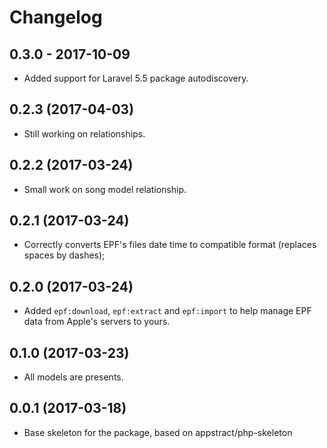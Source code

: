 # Changelog

## 0.3.0 - 2017-10-09
- Added support for Laravel 5.5 package autodiscovery.

## 0.2.3 (2017-04-03)
- Still working on relationships.

## 0.2.2 (2017-03-24)
- Small work on song model relationship.

## 0.2.1 (2017-03-24)
- Correctly converts EPF's files date time to compatible format (replaces spaces by dashes);

## 0.2.0 (2017-03-24)
- Added `epf:download`, `epf:extract` and `epf:import` to help manage EPF data from Apple's servers to yours.

## 0.1.0 (2017-03-23)
- All models are presents.

## 0.0.1 (2017-03-18)
- Base skeleton for the package, based on appstract/php-skeleton